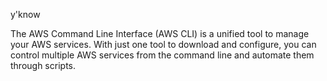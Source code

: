 y'know

The AWS Command Line Interface (AWS CLI) is a unified tool to manage your AWS services. With just one tool to download and configure, you can control multiple AWS services from the command line and automate them through scripts. 